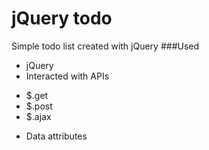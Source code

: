 # jQuery todo
Simple todo list created with jQuery
###Used
- jQuery
- Interacted with APIs
 * $.get
 * $.post
 * $.ajax
- Data attributes
